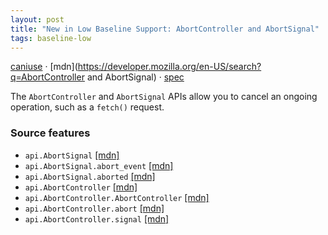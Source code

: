 ```yaml
---
layout: post
title: "New in Low Baseline Support: AbortController and AbortSignal"
tags: baseline-low
---
```


[caniuse](https://caniuse.com/?search=aborting) · [mdn](https://developer.mozilla.org/en-US/search?q=AbortController and AbortSignal) · [spec](https://dom.spec.whatwg.org/#aborting-ongoing-activities)

The `AbortController` and `AbortSignal` APIs allow you to cancel an ongoing operation, such as a `fetch()` request.

### Source features

- ``api.AbortSignal`` [[mdn]](https://developer.mozilla.org/en-US/search?q=api.AbortSignal)
- ``api.AbortSignal.abort_event`` [[mdn]](https://developer.mozilla.org/en-US/search?q=api.AbortSignal.abort_event)
- ``api.AbortSignal.aborted`` [[mdn]](https://developer.mozilla.org/en-US/search?q=api.AbortSignal.aborted)
- ``api.AbortController`` [[mdn]](https://developer.mozilla.org/en-US/search?q=api.AbortController)
- ``api.AbortController.AbortController`` [[mdn]](https://developer.mozilla.org/en-US/search?q=api.AbortController.AbortController)
- ``api.AbortController.abort`` [[mdn]](https://developer.mozilla.org/en-US/search?q=api.AbortController.abort)
- ``api.AbortController.signal`` [[mdn]](https://developer.mozilla.org/en-US/search?q=api.AbortController.signal)

